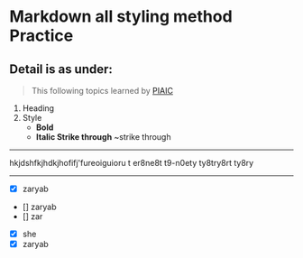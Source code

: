 # Markdown all styling method Practice 
## Detail is as under:

> This following topics learned by [PIAIC](https://www.piaic.org/)

1. Heading
2. Style
    - **Bold**
    - __Italic Strike through__
~strike through
***
hkjdshfkjhdkjhofifj'fureoiguioru t
er8ne8t
t9-n0ety
ty8try8rt
ty8ry
***
- [x] zaryab
- [] zaryab
- [] zar
- [x] she
- [x] zaryab
